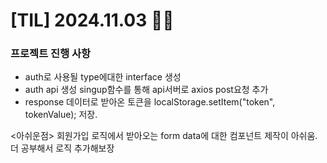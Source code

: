 # [TIL] 2024.11.03 ✌🏻

### 프로젝트 진행 사항
- auth로 사용될 type에대한 interface 생성
- auth api 생성 singup함수를 통해 api서버로 axios post요청 추가
- response 데이터로 받아온 토큰을 localStorage.setItem("token", tokenValue); 저장.

<아쉬운점> 회원가입 로직에서 받아오는 form data에 대한 컴포넌트 제작이 아쉬움. 더 공부해서 로직 추가해보장
